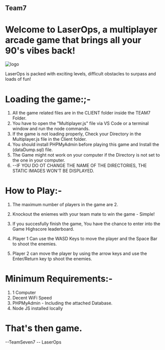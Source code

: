 ## Team7

# Welcome to LaserOps, a multiplayer arcade game that brings all your 90's vibes back!

![logo](https://user-images.githubusercontent.com/46518343/69248989-a5202980-0bc6-11ea-9e6b-1992f56797be.png)

LaserOps is packed with exciting levels, difficult obstacles to surpass and loads of fun!

# Loading the game:;-
   1. All the game related files are in the CLIENT folder inside the TEAM7 Folder.
   2. You have to open the "Multiplayer.js" file via VS Code or a terminal window and run the node commands.
   3. If the game is not loading properly, Check your Directory in the Multiplayer.js file in the Client folder.
   4. You should install PHPMyAdmin before playing this game and Install the (dataDump.sql) file.
   5. The Game might not work on your computer if the Directory is not set to the one in your computer.
   6. --IF YOU DO OT CHANGE THE NAME OF THE DIRECTORIES, THE STATIC IMAGES WON'T BE DISPLAYED.
# How to Play:-

  1. The maximum number of players in the game are 2.
  
  2. Knockout the eniemes with your team mate to win the game - Simple!

  3. If you succesfully finish the game, You have the chance to enter into the Game Highscore leaderboard.
  
  4. Player 1 Can use the WASD Keys to move the player and the Space Bar to shoot the enemies.
  
  5. Player 2 can move the player by using the arrow keys and use the Enter/Return key tp shoot the enemies. 

 
# Minimum Requirements:-

  1. 1 Computer
  2. Decent WiFi Speed
  3. PHPMyAdmin - Including the attached Database.
  4. Node JS installed locally
  
# That's then game.
  
 
--TeamSeven7
-- LaserOps
